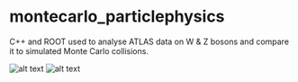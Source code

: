 # montecarlo_particlephysics
C++ and ROOT used to analyse ATLAS data on W &amp; Z bosons and compare it to simulated Monte Carlo collisions.

![alt text](https://github.com/dominicwllmsn/montecarlo_particlephysics/blob/master/pdf2png/LabReport_ATLAS-1.png "Page 1")
![alt text](https://github.com/dominicwllmsn/montecarlo_particlephysics/blob/master/pdf2png/LabReport_ATLAS-2.png "Page 2")
